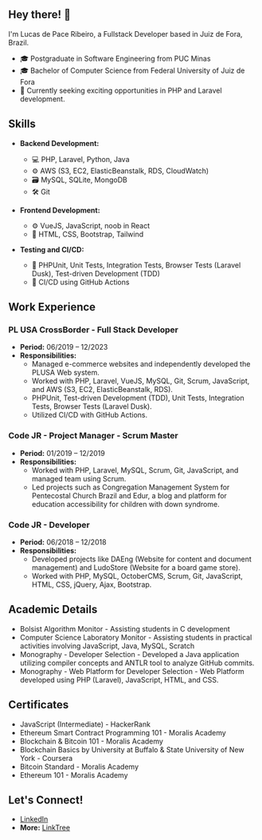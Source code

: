 ## Hey there! 👋
I'm Lucas de Pace Ribeiro, a Fullstack Developer based in Juiz de Fora, Brazil.

- 🎓 Postgraduate in Software Engineering from PUC Minas
- 🎓 Bachelor of Computer Science from Federal University of Juiz de Fora
- 🚀 Currently seeking exciting opportunities in PHP and Laravel development.

## Skills
- **Backend Development:**
  - 💻 PHP, Laravel, Python, Java
  - ⚙️ AWS (S3, EC2, ElasticBeanstalk, RDS, CloudWatch)
  - 🗃️ MySQL, SQLite, MongoDB
  - 🛠️ Git

- **Frontend Development:**
  - ⚙️ VueJS, JavaScript, noob in React
  - 🎨 HTML, CSS, Bootstrap, Tailwind

- **Testing and CI/CD:**
  - 🧪 PHPUnit, Unit Tests, Integration Tests, Browser Tests (Laravel Dusk), Test-driven Development (TDD)
  - 🚀 CI/CD using GitHub Actions

## Work Experience

### PL USA CrossBorder - Full Stack Developer
- **Period:** 06/2019 – 12/2023
- **Responsibilities:**
  - Managed e-commerce websites and independently developed the PLUSA Web system.
  - Worked with PHP, Laravel, VueJS, MySQL, Git, Scrum, JavaScript, and AWS (S3, EC2, ElasticBeanstalk, RDS).
  - PHPUnit, Test-driven Development (TDD), Unit Tests, Integration Tests, Browser Tests (Laravel Dusk).
  - Utilized CI/CD with GitHub Actions.

### Code JR - Project Manager - Scrum Master
- **Period:** 01/2019 – 12/2019
- **Responsibilities:**
  - Worked with PHP, Laravel, MySQL, Scrum, Git, JavaScript, and managed team using Scrum.
  - Led projects such as Congregation Management System for Pentecostal Church Brazil and Edur, a blog and platform for education accessibility for children with down syndrome.

### Code JR - Developer
- **Period:** 06/2018 – 12/2018
- **Responsibilities:**
  - Developed projects like DAEng (Website for content and document management) and LudoStore (Website for a board game store).
  - Worked with PHP, MySQL, OctoberCMS, Scrum, Git, JavaScript, HTML, CSS, jQuery, Ajax, Bootstrap.

## Academic Details
- Bolsist Algorithm Monitor - Assisting students in C development
- Computer Science Laboratory Monitor - Assisting students in practical activities involving JavaScript, Java, MySQL, Scratch
- Monography - Developer Selection - Developed a Java application utilizing compiler concepts and ANTLR tool to analyze GitHub commits.
- Monography - Web Platform for Developer Selection - Web Platform developed using PHP (Laravel), JavaScript, HTML, and CSS.

## Certificates
- JavaScript (Intermediate) - HackerRank
- Ethereum Smart Contract Programming 101 - Moralis Academy
- Blockchain & Bitcoin 101 - Moralis Academy
- Blockchain Basics by University at Buffalo & State University of New York - Coursera
- Bitcoin Standard - Moralis Academy
- Ethereum 101 - Moralis Academy

## Let's Connect!
- [LinkedIn](https://www.linkedin.com/in/lucas-pace)
- **More:** [LinkTree](https://linktr.ee/lucaspace)
  
